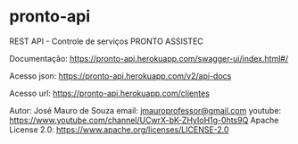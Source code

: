 # pronto-api
REST API - Controle de serviços PRONTO ASSISTEC

Documentação: https://pronto-api.herokuapp.com/swagger-ui/index.html#/
              
Acesso json: https://pronto-api.herokuapp.com/v2/api-docs

Acesso url: https://pronto-api.herokuapp.com/clientes

Autor: José Mauro de Souza
email: jmauroprofessor@gmail.com
youtube: https://www.youtube.com/channel/UCwrX-bK-ZHyIoH1g-0hts9Q
Apache License 2.0: https://www.apache.org/licenses/LICENSE-2.0




              
